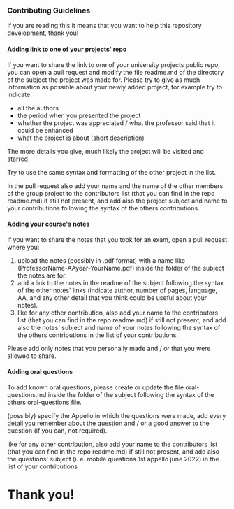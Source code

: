 ### Contributing Guidelines

If you are reading this it means that you want to help this repository development, thank you!

#### Adding link to one of your projects' repo
If you want to share the link to one of your university projects public repo, you can open a pull request and modify the file readme.md of the directory of the subject the project was made for.
Please try to give as much information as possible about your newly added project, for example try to indicate:
- all the authors
- the period when you presented the project
- whether the project was appreciated / what the professor said that it could be enhanced
- what the project is about (short description)

The more details you give, much likely the project will be visited and starred.

Try to use the same syntax and formatting of the other project in the list.

In the pull request also add your name and the name of the other members of the group project to the contributors list 
(that you can find in the repo readme.md) if still not present, and add also the project subject and name to your contributions following the syntax of the others contributions.

#### Adding your course's notes

If you want to share the notes that you took for an exam, open a pull request where you:
1. upload the notes (possibly in .pdf format) with a name like (ProfessorName-AAyear-YourName.pdf) inside the folder of the subject the notes are for.
2. add a link to the notes in the readme of the subject following the syntax of the other notes' links (indicate author, number of pages, language, AA, and any other detail that you think could be useful about your notes).
3. like for any other contribution, also add your name to the contributors list (that you can find in the repo readme.md) if still not present, 
and add also the notes' subject and name of your notes following the syntax of the others contributions in the list of your contributions.

Please add only notes that you personally made and / or that you were allowed to share.

#### Adding oral questions

To add known oral questions, please create or update the file oral-questions.md inside the folder of the subject following the syntax of the others oral-questions file. 

(possibly) specify the Appello in which the questions were made, add every detail you remember about the question and / or a good answer to the question (if you can, not required).

like for any other contribution, also add your name to the contributors list (that you can find in the repo readme.md) if still not present, 
and add also the questions' subject (i. e. mobile questions 1st appello june 2022) in the list of your contributions


# Thank you!



